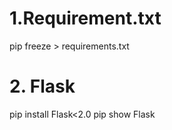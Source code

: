 # 1.Requirement.txt

pip freeze > requirements.txt 

# 2. Flask

pip install Flask<2.0
pip show Flask